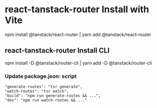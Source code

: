 # react-tanstack-router Install with Vite
npm install @tanstack/react-router | yarn add @tanstack/react-router

## react-tanstack-router Install CLI
npm install -D @tanstack/router-cli | yarn add -D @tanstack/router-cli

### Update package.json: script
    "generate-routes": "tsr generate",
    "watch-routes": "tsr watch",
    "build": "npm run generate-routes && ...",
    "dev": "npm run watch-routes && ..."
